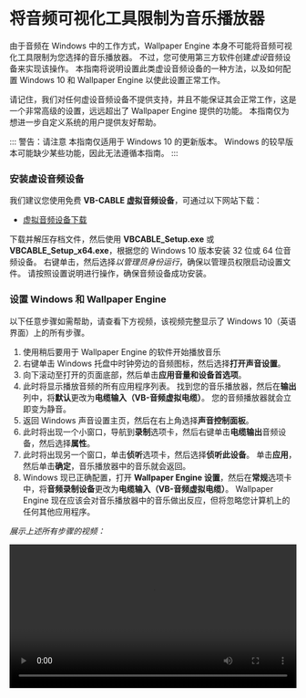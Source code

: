 # 将音频可视化工具限制为音乐播放器

由于音频在 Windows 中的工作方式，Wallpaper Engine 本身不可能将音频可视化工具限制为您选择的音乐播放器。 不过，您可使用第三方软件创建*虚设*音频设备来实现该操作。 本指南将说明设置此类虚设音频设备的一种方法，以及如何配置 Windows 10 和 Wallpaper Engine 以使此设置正常工作。

请记住，我们对任何虚设音频设备不提供支持，并且不能保证其会正常工作，这是一个非常高级的设置，远远超出了 Wallpaper Engine 提供的功能。 本指南仅为想进一步自定义系统的用户提供友好帮助。

::: 警告：请注意 本指南仅适用于 Windows 10 的更新版本。 Windows 的较早版本可能缺少某些功能，因此无法遵循本指南。
:::

### 安装虚设音频设备

我们建议您使用免费 **VB-CABLE 虚拟音频设备**，可通过以下网站下载：

* [虚拟音频设备下载](https://www.vb-audio.com/Cable/)

下载并解压存档文件，然后使用 **VBCABLE_Setup.exe** 或 **VBCABLE_Setup_x64.exe**，根据您的 Windows 10 版本安装 32 位或 64 位音频设备。 右键单击，然后选择*以管理员身份运行*，确保以管理员权限启动设置文件。 请按照设置说明进行操作，确保音频设备成功安装。

### 设置 Windows 和 Wallpaper Engine

以下任意步骤如需帮助，请查看下方视频，该视频完整显示了 Windows 10（英语界面）上的所有步骤。

1. 使用稍后要用于 Wallpaper Engine 的软件开始播放音乐
2. 右键单击 Windows 托盘中时钟旁边的音频图标，然后选择**打开声音设置**。
3. 向下滚动至打开的页面底部，然后单击**应用音量和设备首选项**。
4. 此时将显示播放音频的所有应用程序列表。 找到您的音乐播放器，然后在**输出**列中，将**默认**更改为**电缆输入（VB-音频虚拟电缆）**。 您的音频播放器就会立即变为静音。
5. 返回 Windows 声音设置主页，然后在右上角选择**声音控制面板**。
6. 此时将出现一个小窗口，导航到**录制**选项卡，然后右键单击**电缆输出**音频设备，然后选择**属性**。
7. 此时将出现另一个窗口，单击**侦听**选项卡，然后选择**侦听此设备**。 单击**应用**，然后单击**确定**，音乐播放器中的音乐就会返回。
8. Windows 现已正确配置，打开 **Wallpaper Engine 设置**，然后在**常规**选项卡中，将**音频录制设备**更改为**电缆输入（VB-音频虚拟电缆）**。 Wallpaper Engine 现在应该会对音乐播放器中的音乐做出反应，但将忽略您计算机上的任何其他应用程序。

*展示上述所有步骤的视频：*

<video width="100%" controls>
  <source src="/videos/audioinputdevice.mp4" type="video/mp4">
  您的浏览器不支持视频标签。
</video>
